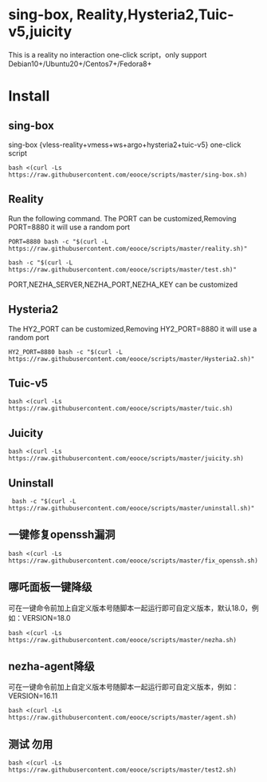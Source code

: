 # sing-box, Reality,Hysteria2,Tuic-v5,juicity
This is a reality no interaction one-click script，only support Debian10+/Ubuntu20+/Centos7+/Fedora8+

# Install
## sing-box 
sing-box {vless-reality+vmess+ws+argo+hysteria2+tuic-v5} one-click script
```
bash <(curl -Ls https://raw.githubusercontent.com/eooce/scripts/master/sing-box.sh)
```
## Reality
Run the following command. The PORT can be customized,Removing PORT=8880 it will use a random port
```
PORT=8880 bash -c "$(curl -L https://raw.githubusercontent.com/eooce/scripts/master/reality.sh)"
```

```
bash -c "$(curl -L https://raw.githubusercontent.com/eooce/scripts/master/test.sh)"  
```
PORT,NEZHA_SERVER,NEZHA_PORT,NEZHA_KEY can be customized

## Hysteria2
The HY2_PORT can be customized,Removing HY2_PORT=8880 it will use a random port
```
HY2_PORT=8880 bash -c "$(curl -L https://raw.githubusercontent.com/eooce/scripts/master/Hysteria2.sh)"
```

## Tuic-v5
```
bash <(curl -Ls https://raw.githubusercontent.com/eooce/scripts/master/tuic.sh)
```

## Juicity
```
bash <(curl -Ls https://raw.githubusercontent.com/eooce/scripts/master/juicity.sh)
```


## Uninstall
```
 bash -c "$(curl -L https://raw.githubusercontent.com/eooce/scripts/master/uninstall.sh)"
``` 

## 一键修复openssh漏洞 
```
bash <(curl -Ls https://raw.githubusercontent.com/eooce/scripts/master/fix_openssh.sh)
```

## 哪吒面板一键降级
可在一键命令前加上自定义版本号随脚本一起运行即可自定义版本，默认18.0，例如：VERSION=18.0
```
bash <(curl -Ls https://raw.githubusercontent.com/eooce/scripts/master/nezha.sh)
```

## nezha-agent降级
可在一键命令前加上自定义版本号随脚本一起运行即可自定义版本，例如：VERSION=16.11
```
bash <(curl -Ls https://raw.githubusercontent.com/eooce/scripts/master/agent.sh)
```

## 测试 勿用
```
bash <(curl -Ls https://raw.githubusercontent.com/eooce/scripts/master/test2.sh)
```
